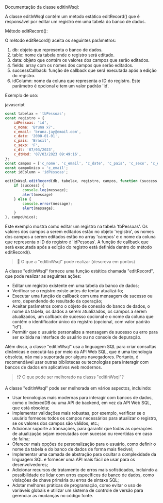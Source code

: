 
Documentação da classe editInWsql:

A classe editInWsql contém um método estático editRecord() que é responsável por editar um registro em uma tabela do banco de dados.

Método editRecord():

O método editRecord() aceita os seguintes parâmetros:

1.  db: objeto que representa o banco de dados.
2.  table: nome da tabela onde o registro será editado.
3.  data: objeto que contém os valores dos campos que serão editados.
4.  fields: array com os nomes dos campos que serão editados.
5.  successCallback: função de callback que será executada após a edição do registro.
6.  idColumn: nome da coluna que representa o ID do registro. Este parâmetro é opcional e tem um valor padrão 'id'.

Exemplo de uso:

javascript

```javascript
const tabelax = 'tbPessoas';
const registro = {
    idPessoas: 'id',
    c_nome: 'Bruna x7',
    c_email: 'bruna.jay@email.com',
    c_date: '2000-01-01',
    c_pais: 'Brasil',
    c_sexo: 'F',
    c_dt: '07/03/2023',
    c_dtMod: '07/03/2023 09:49:16',
};
const campos = ['c_nome', 'c_email', 'c_date', 'c_pais', 'c_sexo', 'c_dt', 'c_dtMod'];
const campoUnico = 'c_email';
const idColumn = 'idPessoas';

editInWsql.editRecord(db, tabelax, registro, campos, function (success, message, idValue) {
    if (success) {
        console.log(message);
        alert(message)
    } else {
        console.error(message);
        alert(message);
    }
}, campoUnico);
```

Este exemplo mostra como editar um registro na tabela 'tbPessoas'. Os valores dos campos a serem editados estão no objeto 'registro', os nomes dos campos a serem editados estão no array 'campos' e o nome da coluna que representa o ID do registro é 'idPessoas'. A função de callback que será executada após a edição do registro está definida dentro do método editRecord().

> 📍 O que a "editInWsql" pode realizar (descreva em pontos)

A classe "editInWsql" fornece uma função estática chamada "editRecord", que pode realizar as seguintes ações:

*   Editar um registro existente em uma tabela do banco de dados;
*   Verificar se o registro existe antes de tentar atualizá-lo;
*   Executar uma função de callback com uma mensagem de sucesso ou erro, dependendo do resultado da operação;
*   Aceitar parâmetros como o objeto de conexão do banco de dados, o nome da tabela, os dados a serem atualizados, os campos a serem atualizados, um callback de sucesso opcional e o nome da coluna que contém o identificador único do registro (opcional, com valor padrão "id").
*   Permitir que o usuário personalize a mensagem de sucesso ou erro para ser exibida na interface do usuário ou no console de depuração.

Além disso, a classe "editInWsql" usa a linguagem SQL para criar consultas dinâmicas e executá-las por meio da API Web SQL, que é uma tecnologia obsoleta, não mais suportada por alguns navegadores. Portanto, é recomendável usar outras bibliotecas ou tecnologias para interagir com bancos de dados em aplicativos web modernos.

> ❗❓ O que pode ser melhorado na classs "editInWsql"?

A classe "editInWsql" pode ser melhorada em vários aspectos, incluindo:

*   Usar tecnologias mais modernas para interagir com bancos de dados, como o IndexedDB ou uma API de backend, em vez da API Web SQL, que está obsoleta;
*   Implementar validações mais robustas, por exemplo, verificar se o usuário forneceu todos os campos necessários para atualizar o registro, se os valores dos campos são válidos, etc.;
*   Adicionar suporte a transações, para garantir que todas as operações de atualização sejam executadas com sucesso ou revertidas em caso de falha;
*   Oferecer mais opções de personalização para o usuário, como definir o nome da tabela e do banco de dados de forma mais flexível;
*   Implementar uma camada de abstração para ocultar a complexidade da linguagem SQL e fornecer uma API mais fácil de usar para os desenvolvedores;
*   Adicionar recursos de tratamento de erros mais sofisticados, incluindo a possibilidade de lidar com erros específicos de banco de dados, como violações de chave primária ou erros de sintaxe SQL;
*   Adotar melhores práticas de programação, como evitar o uso de variáveis globais e utilizar um sistema de controle de versão para gerenciar as mudanças no código fonte.